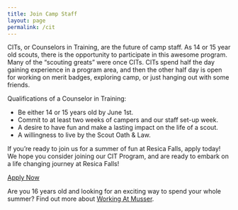 ```yaml
---
title: Join Camp Staff
layout: page
permalink: /cit
---
```


CITs, or Counselors in Training, are the future of camp staff. As 14 or 15 year old scouts, there is the opportunity to participate in this awesome program. Many of the “scouting greats” were once CITs. CITs spend half the day gaining experience in a program area, and then the other half day is open for working on merit badges, exploring camp, or just hanging out with some friends. 

Qualifications of a Counselor in Training:

- Be either 14 or 15 years old by June 1st.
- Commit to at least two weeks of campers and our staff set-up week.
- A desire to have fun and make a lasting impact on the life of a scout.
- A willingness to live by the Scout Oath &amp; Law.

If you’re ready to join us for a summer of fun at Resica Falls, apply today! We hope you consider joining our CIT Program, and are ready to embark on a life changing journey at Resica Falls!

<a role="button" class="btn btn-secondary btn-lg" href="https://colbsa.workbrightats.com/jobs/">Apply Now</a>

Are you 16 years old and looking for an exciting way to spend your whole summer? Find out more about [Working At Musser](/staff).
